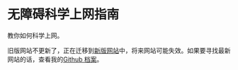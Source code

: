 # 无障碍科学上网指南

教你如何科学上网。

旧版网站不更新了，正在迁移到[新版网站](https://lalalaji.tk)中，将来网站可能失效。如果要寻找最新网站的话，查看我的[Github 档案](https://github.com/lsmnoxa)。
